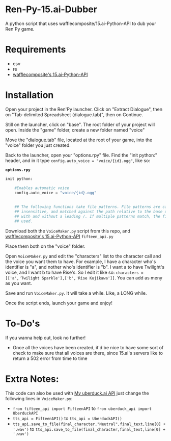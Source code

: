 # Ren-Py-15.ai-Dubber
A python script that uses wafflecomposite/15.ai-Python-API to dub your Ren'Py game.

# Requirements

* csv
* re
* [wafflecomposite's 15.ai-Python-API](https://github.com/wafflecomposite/15.ai-Python-API)

# Installation
Open your project in the Ren'Py launcher. Click on "Extract Dialogue", then on "Tab-delimited Spreadsheet (dialogue.tab)", then on Continue.

Still on the launcher, click on "base". The root folder of your project will open. Inside the "game" folder, create a new folder named "voice"

Move the "dialogue.tab" file, located at the root of your game, into the "voice" folder you just created.

Back to the launcher, open your "options.rpy" file. Find the "init python:" header, and in it type ``config.auto_voice = "voice/{id}.ogg"``, like so:

**``options.rpy``**
```py
init python:

    #Enables automatic voice 
    config.auto_voice = "voice/{id}.ogg"
    
    
    ## The following functions take file patterns. File patterns are case-
    ## insensitive, and matched against the path relative to the base directory,
    ## with and without a leading /. If multiple patterns match, the first is
    ## used.
```

Download both the ``VoiceMaker.py`` script from this repo, and [wafflecomposite's 15.ai-Python-API](https://github.com/wafflecomposite/15.ai-Python-API) ``fifteen_api.py``

Place them both on the "voice" folder.

Open ``VoiceMaker.py`` and edit the "characters" list to the character call and the voice you want them to have. For example, I have a character who's identifier is "a", and nother who's identifier is "b". I want a to have Twilight's voice, and I want b to have Rise's. So I edit it like so: ``characters = [['a','Twilight Sparkle'],['b','Rise Kujikawa']]``. You can add as meny as you want.

Save and run ``VoiceMaker.py``. It will take a while. Like, a LONG while.

Once the script ends, launch your game and enjoy!

# To-Do's

If you wanna help out, look no further! 

* Once all the voices have been created, it'd be nice to have some sort of check to make sure that all voices are there, since 15.ai's servers like to return a 502 error from time to time


# Extra Notes:

This code can also be used with [My uberduck.ai API](https://github.com/TheSmallBlue/Uberduck.ai-Python-API) just change the following lines in ``VoiceMaker.py``:
* ``from fifteen_api import FifteenAPI`` to ``from uberduck_api import UberduckAPI``
* ``tts_api = FifteenAPI()`` to ``tts_api = UberduckAPI()``
* ``tts_api.save_to_file(final_character,"Neutral",final_text,line[0] + '.wav')`` to ``tts_api.save_to_file(final_character,final_text,line[0] + '.wav')``
